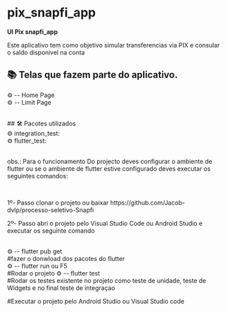 # pix_snapfi_app




<b>UI Pix snapfi_app </b>   



<p> Este aplicativo  tem como objetivo  simular transferencias  via PIX  e consular o saldo disponivel na conta</b>  </p>

## 📚 Telas que fazem parte do aplicativo.

 ⚙ -- Home Page <br>
 ⚙ -- Limit Page <br>

<br>
## 🛠 Pacotes utilizados <br>  
⚙ integration_test:  <br>
⚙ flutter_test: <br>

<br>

<p>  obs.: Para o funcionamento Do projecto deves configurar o ambiente de flutter ou se o ambiente de flutter estive configurado deves executar os seguintes comandos: <br> </p>
<br>

<p> 1º- Passo clonar o projeto ou baixar  https://github.com/Jacob-dvlp/processo-seletivo-Snapfi 

<p> 2º- Passo  abri o projeto pelo  Visual Studio Code ou Android Studio e executar os seguinte comando </p>
<br>
 ⚙ -- flutter pub get <br>
 #fazer o donwload dos pacotes do flutter <br>
 ⚙ -- flutter run ou F5 <br>
 #Rodar o projeto
 ⚙ -- flutter test <br>
 #Rodar os testes  existente no projeto como teste de unidade, teste de Widgets e no final teste de integraçao

 #Executar o projeto pelo Android Studio ou Visual Studio code <br>
 
 
 <br>
 



 

